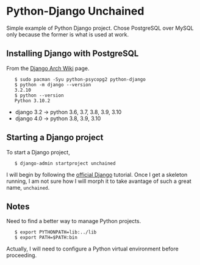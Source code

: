 # Python-Django Unchained

Simple example of Python Django project.  Chose PostgreSQL
over MySQL only because the former is what is used at work.

## Installing Django with PostgreSQL

From the [Django Arch Wiki](https://wiki.archlinux.org/title/Django)
page.

```
   $ sudo pacman -Syu python-psycopg2 python-django
   $ python -m django --version
   3.2.10
   $ python --version
   Python 3.10.2
```

* django 3.2 -> python 3.6, 3.7, 3.8, 3.9, 3.10
* django 4.0 -> python 3.8, 3.9, 3.10

## Starting a Django project

To start a Django project,

```
   $ django-admin startproject unchained
```

I will begin by following the 
[official Django](https://docs.djangoproject.com/en/3.2/intro/tutorial01/)
tutorial.  Once I get a skeleton running, I am not sure how I will morph
it to take avantage of such a great name, `unchained`.

## Notes

Need to find a better way to manage Python projects.

```
   $ export PYTHONPATH=lib:../lib
   $ export PATH=$PATH:bin
```

Actually, I will need to configure a Python virtual environment before
proceeding.
